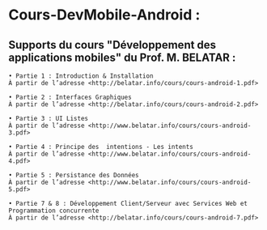 # Cours-DevMobile-Android :

 ## Supports du cours "Développement des applications mobiles" du Prof. M. BELATAR :

	• Partie 1 : Introduction & Installation
	À partir de l’adresse <http://belatar.info/cours/cours-android-1.pdf> 

	• Partie 2 : Interfaces Graphiques
	À partir de l’adresse <http://belatar.info/cours/cours-android-2.pdf> 

	• Partie 3 : UI Listes
	À partir de l’adresse <http://www.belatar.info/cours/cours-android-3.pdf>
	
	• Partie 4 : Principe des  intentions - Les intents
	À partir de l’adresse <http://www.belatar.info/cours/cours-android-4.pdf> 

	• Partie 5 : Persistance des Données
	À partir de l’adresse <http://www.belatar.info/cours/cours-android-5.pdf> 

	• Partie 7 & 8 : Développement Client/Serveur avec Services Web et Programmation concurrente
	À partir de l’adresse <http://belatar.info/cours/cours-android-7.pdf> 
